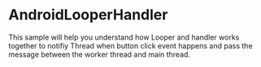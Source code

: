 # AndroidLooperHandler
This sample will help you understand how Looper and handler works together to notifiy Thread when button click event happens and pass the message between the worker thread and main thread.
